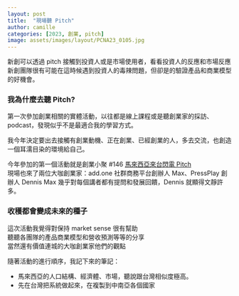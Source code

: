 ```yaml
---
layout: post
title:  "現場聽 Pitch"
author: camille
categories: [2023, 創業, pitch]
image: assets/images/layout/PCNA23_0105.jpg
---
```



新創可以透過 pitch 接觸到投資人或是市場使用者，看看投資人的反應和市場反應
新創團隊很有可能在這時候遇到投資人的毒辣問題，但卻是的驗證產品和商業模型的好機會。

### 我為什麼去聽 Pitch?

第一次參加創業相關的實體活動，以往都是線上課程或是聽創業家的採訪、podcast，發現似乎不是最適合我的學習方式。

我今年決定要出去接觸有創業動機、正在創業、已經創業的人，多去交流，也創造一個耳濡目染的環境給自己。

今年參加的第一個活動就是創業小聚 #146 [馬來西亞來台閃電 Pitch](https://fb.watch/iJqvAgL80a/)<br>
現場也來了兩位大咖創業家：add.one 社群商務平台創辦人 Max、PressPlay 創辦人 Dennis
Max 幾乎對每個講者都有提問和發展回饋，Dennis 就顯得文靜許多。


### 收穫都會變成未來的種子

這次活動我覺得對保持 market sense 很有幫助<br>
聽聽各團隊的產品商業模型和營收預測等等的分享<br>
當然還有價值連城的大咖創業家他們的觀點<br>

隨著活動的進行順序，我記下來的筆記：
- 馬來西亞的人口結構、經濟體、市場，聽說跟台灣相似度極高。
- 先在台灣把系統做起來，在複製到中南亞各個國家
